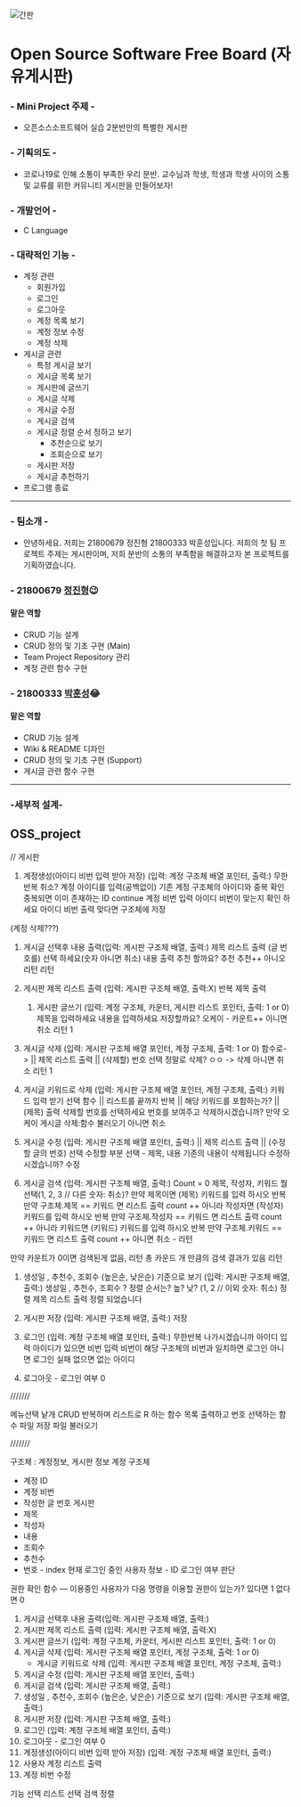 ![간판](https://postfiles.pstatic.net/MjAyMTA1MDFfMjMx/MDAxNjE5ODYwNzQ3MzUz.VKjV_ubyMN2x65APmINQhA4IbcQkuLC9SXD4BMLe9AQg.nxLPB84AstEwpC8Eaw58rvzTmMbARWplkNhRZzsWmeMg.PNG.patcha1/%EA%B0%84%ED%8C%902png.png?type=w773)


# Open Source Software Free Board (자유게시판)

### - Mini Project 주제 -
* 오픈소스소프트웨어 실습 2분반만의 특별한 게시판

### - 기획의도 -
* 코로나19로 인해 소통이 부족한 우리 분반. 교수님과 학생, 학생과 학생 사이의 소통 및 교류를 위한 커뮤니티 게시판을 만들어보자!

### - 개발언어 -
* C Language

### - 대략적인 기능 -
* 계정 관련
	* 회원가입
	* 로그인
	* 로그아웃
	* 계정 목록 보기
	* 계정 정보 수정
	* 계정 삭제
* 게시글 관련
	* 특정 게시글 보기
	* 게시글 목록 보기
	* 게시판에 글쓰기
	* 게시글 삭제
	* 게시글 수정
	* 게시글 검색
	* 게시글 정렬 순서 정하고 보기
    	* 추천순으로 보기
    	* 조회순으로 보기 
	* 게시판 저장
	* 게시글 추천하기
* 프로그램 종료 
------------------------
### - 팀소개 -

* 안녕하세요. 저희는 21800679 정진형 21800333 박훈성입니다. 저희의 첫 팀 프로젝트 주제는 게시판이며, 저희 분반의 소통의 부족함을 해결하고자 본 프로젝트를 기획하였습니다.
  

### - 21800679 [정진형](https://thiathat20.github.io/)😉
#### 맡은 역할
- CRUD 기능 설계
- CRUD 정의 및 기초 구현 (Main)
- Team Project Repository 관리
- 계정 관련 함수 구현

### - 21800333 [박훈성](https://patcha98.github.io/)😂
#### 맡은 역할
- CRUD 기능 설계
- Wiki & README 디자인
- CRUD 정의 및 기초 구현 (Support)
- 게시글 관련 함수 구현


----------------------
### -세부적 설계-

## OSS_project

// 게시판

1. 계정생성(아이디 비번 입력 받아 저장) (입력: 계정 구조체 배열 포인터, 출력:)
무한반복
	취소?
	계정 아이디를 입력(공백없이)
	기존 계정 구조체의 아이디와 중복 확인
		중복되면 
			이미 존재하는 ID
			continue
	계정 비번 입력
	아이디 비번이 맞는지 확인 하세요
	아이디 비번 출력
	맞다면
		구조체에 저장

(계정 삭제???)

1. 게시글 선택후 내용 출력(입력: 게시판 구조체 배열, 출력:)
제목 리스트 출력
(글 번호를) 선택 하세요(숫자 아니면 취소)
내용 출력
추천 할까요?
	추천 추천++
	아니오 리턴
리턴

1. 게시판 제목 리스트 출력 (입력: 게시판 구조체 배열, 출력:X)
반복
	제목 출력

    1. 게시판 글쓰기 (입력: 계정 구조체, 카운터, 게시판 리스트 포인터, 출력: 1 or 0)
제목을 입력하세요
내용을 입력하세요
저장할까요?
	오케이 - 카운트++
	아니면 취소
리턴 1

1. 게시글 삭제 (입력: 게시판 구조체 배열 포인터, 계정 구조체, 출력: 1 or 0)
함수로->	|| 제목 리스트 출력
		|| (삭제할) 번호 선택
정말로 삭제?
	ㅇㅇ -> 삭제
	아니면 취소
리턴 1

1. 게시글 키워드로 삭제 (입력: 게시판 구조체 배열 포인터,  계정 구조체, 출력:)
키워드 입력 받기
선택 함수	|| 리스트를 끝까지 반복
		||	해당 키워드를 포함하는가?
		||		(제목) 출력
삭제할 번호를 선택하세요
번호를 보여주고 삭제하시겠습니까?
만약 오케이
	게시글 삭제:함수 불러오기
아니면
	취소

1. 게시글 수정 (입력: 게시판 구조체 배열 포인터, 출력:)
		|| 제목 리스트 출력
		|| (수정할 글의 번호) 선택
수정할 부분 선택 - 제목, 내용
기존의 내용이 삭제됩니다 수정하시겠습니까?
수정

1. 게시글 검색 (입력: 게시판 구조체 배열, 출력:)
Count = 0
제목, 작성자, 키워드 뭘 선택(1, 2, 3 // 다른 숫자: 취소)?
만약 제목이면	
	(제목) 키워드를 입력 하시오
	반복
		만약 구조체.제목 == 키워드 면
			리스트 출력
			count ++
아니라 작성자면
	(작성자) 키워드를 입력 하시오
	반복
		만약 구조체.작성자 == 키워드 면
			리스트 출력
			count ++
아니라 키워드면
	(키워드) 키워드를 입력 하시오
	반복
		만약 구조체.키워드 == 키워드 면
			리스트 출력
			count ++
아니면
	취소 - 리턴

만약 카운트가 0이면 검색된게 없음, 리턴
총 카운드 개 만큼의 검색 결과가 있음
리턴

1. 생성일 , 추천수, 조회수 (높은순, 낮은순) 기준으로 보기 (입력: 게시판 구조체 배열, 출력:)
생성일 , 추천수, 조회수 ?
정렬 순서는? 높? 낮? (1, 2 // 이외 숫자: 취소)
정렬
제목 리스트 출력
정렬 되었습니다

1. 게시판 저장 (입력: 게시판 구조체 배열, 출력:)
저장

1. 로그인 (입력: 계정 구조체 배열 포인터, 출력:)
무한반복
	나가시겠습니까
	아이디 입력
	아이디가 있으면
		비번 입력
		비번이 해당 구조체의 비번과 일치하면
			로그인
		아니면 
			로그인 실패
	없으면
		없는 아이디

1. 로그아웃 - 로그인 여부 0

///////

메뉴선택
낱개 CRUD
반복하며 리스트로 R 하는 함수
목록 출력하고 번호 선택하는 함수
파일 저장
파일 불러오기

///////

구조체 : 계정정보, 게시판 정보
계정 구조체
- 계정 ID  
- 계정 비번 
- 작성한 글 번호
게시판
- 제목
- 작성자
- 내용
- 조회수
- 추천수
- 번호 - index
현재 로그인 중인 사용자 정보 - ID
로그인 여부 판단

권한 확인 함수 — 이용중인 사용자가 다음 명령을 이용할 권한이 있는가? 있다면 1 없다면 0

1. 게시글 선택후 내용 출력(입력: 게시판 구조체 배열, 출력:)
2. 게시판 제목 리스트 출력 (입력: 게시판 구조체 배열, 출력:X)
3. 게시판 글쓰기 (입력: 계정 구조체, 카운터, 게시판 리스트 포인터, 출력: 1 or 0)
4. 게시글 삭제 (입력: 게시판 구조체 배열 포인터, 계정 구조체, 출력: 1 or 0)
   - 게시글 키워드로 삭제 (입력: 게시판 구조체 배열 포인터,  계정 구조체, 출력:)
5. 게시글 수정 (입력: 게시판 구조체 배열 포인터, 출력:)
6. 게시글 검색 (입력: 게시판 구조체 배열, 출력:)
7.  생성일 , 추천수, 조회수 (높은순, 낮은순) 기준으로 보기 (입력: 게시판 구조체 배열, 출력:)
8.  게시판 저장 (입력: 게시판 구조체 배열, 출력:)
9.  로그인 (입력: 계정 구조체 배열 포인터, 출력:)
10. 로그아웃 - 로그인 여부 0
11. 계정생성(아이디 비번 입력 받아 저장) (입력: 계정 구조체 배열 포인터, 출력:)
12. 사용자 계정 리스트 출력
13. 계정 비번 수정


기능 선택
리스트 선택
검색
정렬
